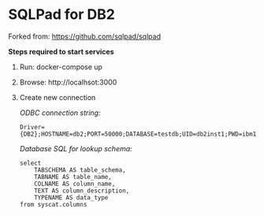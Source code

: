 # SQLPad for DB2

Forked from: https://github.com/sqlpad/sqlpad

**Steps required to start services**
1. Run: docker-compose up
2. Browse: http://localhsot:3000
3. Create new connection


    *ODBC connection string:*
    ```
    Driver={DB2};HOSTNAME=db2;PORT=50000;DATABASE=testdb;UID=db2inst1;PWD=ibm123;
    ```

    *Database SQL for lookup schema:*
    ```
    select
        TABSCHEMA AS table_schema,
        TABNAME AS table_name,
        COLNAME AS column_name,
        TEXT AS column_description,
        TYPENAME AS data_type
    from syscat.columns
    ```